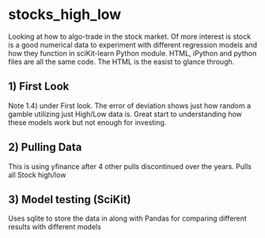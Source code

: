 # stocks_high_low
Looking at how to algo-trade in the stock market.  Of more interest is stock is a good numerical data to experiment with different regression models and how they function in sciKit-learn Python module.
HTML, iPython and python files are all the same code.  The HTML is the easist to glance through.

## 1) First Look
Note 1.4) under First look. The error of deviation shows just how random a gamble utilizing just High/Low data is.  Great start to understanding how these models work but not enough for investing.
## 2) Pulling Data
This is using yfinance after 4 other pulls discontinued over the years.  Pulls all Stock high/low
## 3) Model testing (SciKit)
Uses sqlite to store the data in along with Pandas for comparing different results with different models
 
